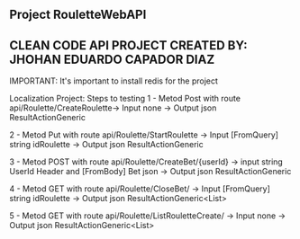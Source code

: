 Project RouletteWebAPI
---------------------------------------------
CLEAN CODE API PROJECT
CREATED BY: JHOHAN EDUARDO CAPADOR DIAZ 
---------------------------------------------
IMPORTANT: It's important to install redis for the project

Localization Project:
Steps to testing
1 - Metod Post with route api/Roulette/CreateRoulette-> Input none -> Output json  ResultActionGeneric<Roulette>

2 - Metod Put with route api/Roulette/StartRoulette  -> Input [FromQuery]  string idRoulette -> Output json  ResultActionGeneric<Roulette>

3 - Metod POST with route api/Roulette/CreateBet/{userId} -> input string UserId Header and [FromBody] Bet json -> Output json ResultActionGeneric<Bet>

4 - Metod GET with route api/Roulette/CloseBet/ -> Input [FromQuery] string idRoulette -> Output  json ResultActionGeneric<List<Bet>>

5 - Metod GET with route api/Roulette/ListRouletteCreate/ -> Input none ->  Output json ResultActionGeneric<List<Roulette>>

